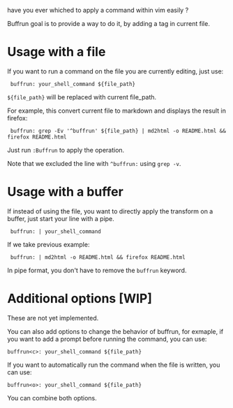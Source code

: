 <!--
buffrun<c>: | md2html -f -o README.html && ~/dotfiles/__local/bin/open_or_refresh "$PWD/README.html" 
-->

have you ever whiched to apply a command within vim easily ?

Buffrun goal is to provide a way to do it, by adding a tag in current file.

# Usage with a file

If you want to run a command on the file you are currently editing, just use:

```
 buffrun: your_shell_command ${file_path}
```

`${file_path}` will be replaced with current file_path.

For example, this convert current file to markdown and displays the result in firefox:

```
 buffrun: grep -Ev '^buffrun' ${file_path} | md2html -o README.html && firefox README.html
```

Just run `:Buffrun` to apply the operation.

Note that we excluded the line with `^buffrun:` using `grep -v`.

# Usage with a buffer

If instead of using the file, you want to directly apply the transform on a buffer, just start your line with a pipe.

```
 buffrun: | your_shell_command
```

If we take previous example:

```
 buffrun: | md2html -o README.html && firefox README.html
```

In pipe format, you don't have to remove the `buffrun` keyword.

# Additional options [WIP]

These are not yet implemented.

You can also add options to change the behavior of buffrun, for exmaple, if you want to add a prompt before running the command, you can use:

```
buffrun<c>: your_shell_command ${file_path}
```

If you want to automatically run the command when the file is written, you can use:

```
buffrun<o>: your_shell_command ${file_path}
```

You can combine both options.
